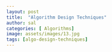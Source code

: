 ```yaml
---
layout: post
title:  "Algorithm Design Techniques"
author: sal
categories: [ Algorithms]
image: assets/images/13.jpg
tags: [algo-design-techniques]
---
```

### 
